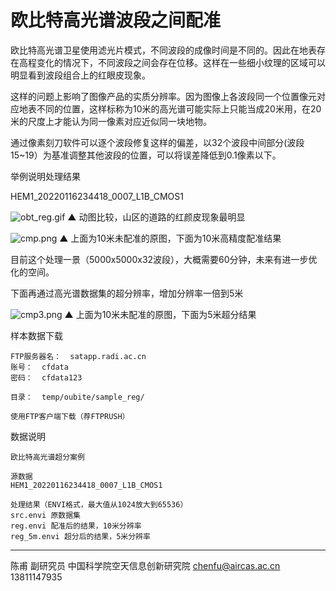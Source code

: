 # 欧比特高光谱波段之间配准


欧比特高光谱卫星使用滤光片模式，不同波段的成像时间是不同的。因此在地表存在高程变化的情况下，不同波段之间会存在位移。这样在一些细小纹理的区域可以明显看到波段组合上的红眼皮现象。

这样的问题上影响了图像产品的实质分辨率。因为图像上各波段同一个位置像元对应地表不同的位置，这样标称为10米的高光谱可能实际上只能当成20米用，在20米的尺度上才能认为同一像素对应近似同一块地物。

通过像素刻刀软件可以逐个波段修复这样的偏差，以32个波段中间部分(波段15~19）为基准调整其他波段的位置，可以将误差降低到0.1像素以下。

举例说明处理结果

HEM1_20220116234418_0007_L1B_CMOS1

![obt_reg.gif](https://s2.loli.net/2022/07/05/wbIceuzPpgCtQnv.gif)
▲ 动图比较，山区的道路的红颜皮现象最明显

![cmp.png](https://s2.loli.net/2022/07/05/EmLvp4HalC12Z8u.png)
▲ 上面为10米未配准的原图，下面为10米高精度配准结果

目前这个处理一景（5000x5000x32波段），大概需要60分钟，未来有进一步优化的空间。

下面再通过高光谱数据集的超分辨率，增加分辨率一倍到5米

![cmp3.png](https://s2.loli.net/2022/07/05/12oBGs4fVKkjFht.png)
▲ 上面为10米未配准的原图，下面为5米超分结果



样本数据下载

    FTP服务器名：  satapp.radi.ac.cn
    账号：  cfdata
    密码：  cfdata123
    
    目录：  temp/oubite/sample_reg/
    
    使用FTP客户端下载（荐FTPRUSH）

数据说明

    欧比特高光谱超分案例
    
    源数据
    HEM1_20220116234418_0007_L1B_CMOS1
    
    处理结果（ENVI格式，最大值从1024放大到65536）
    src.envi 原数据集
    reg.envi 配准后的结果，10米分辨率
    reg_5m.envi 超分后的结果，5米分辨率


---

陈甫 副研究员
中国科学院空天信息创新研究院
chenfu@aircas.ac.cn
13811147935

